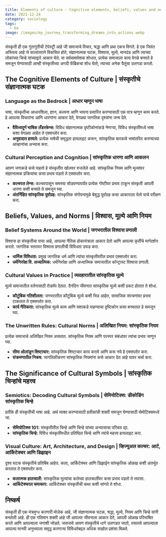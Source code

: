 ```yaml
---
title: Elements of culture - Cognitive elements, beliefs, values and norms, and signs | संस्कृतीचे घटक - संज्ञानात्मक घटक, विश्वास, मूल्ये आणि मानदंड आणि चिन्हे
date: 2021-12-24
category: sociology
tags:
  - ba
image: /images/my_journey_transforming_dreams_into_actions.webp
---
```



संस्कृती ही एक गुंतागुंतीची टेपेस्ट्री आहे जी समाजाचे विचार, श्रद्धा आणि प्रथा एकत्र विणते. हे एक जिवंत अस्तित्व आहे जे कालांतराने विकसित होते, संज्ञानात्मक घटक, विश्वास, मूल्ये, मानदंड आणि त्याच्या लोकांच्या चिन्हे यांच्याद्वारे आकार घेते. या सर्वसमावेशक शोधात, प्रत्येक समाजाला काय वेगळे बनवते हे समजून घेण्यासाठी आम्ही संस्कृतीच्या अगदी फॅब्रिकचा शोध घेतो, त्याच्या अनेक पैलूंचा उलगडा करतो.

## The Cognitive Elements of Culture | संस्कृतीचे संज्ञानात्मक घटक

### Language as the Bedrock | आधार म्हणून भाषा

भाषा, संस्कृतीचा आधारशिला, ज्ञान, कल्पना आणि भावना प्रसारित करण्यासाठी एक पात्र म्हणून काम करते. हे आपल्या विचारांना आणि धारणांना आकार देते, वेगळ्या जागतिक दृश्यांना जन्म देते.

-   **वैविध्यपूर्ण भाषिक लँडस्केप्स:**  विविध संज्ञानात्मक दृष्टीकोनांकडे नेणाऱ्या, विविध संस्कृतींमध्ये भाषा कशा वेगळ्या आहेत ते एक्सप्लोर करा.
-   **अनुवादात हरवले:**  प्रत्येक भाषेची समृद्धता हायलाइट करून, सांस्कृतिक बारकावे भाषांतरित करण्याच्या आव्हानांचा अभ्यास करा.

### Cultural Perception and Cognition | सांस्कृतिक धारणा आणि आकलन

आपण जगाकडे कसे पाहतो हे संस्कृतीत खोलवर रुजलेले आहे. सांस्कृतिक नियम आणि मूल्यांवर संज्ञानात्मक प्रक्रियांचा कसा प्रभाव पडतो ते एक्सप्लोर करा.

-   **कल्चरल लेन्स:**  कल्चरपासून समस्या सोडवण्यापर्यंत प्रत्येक गोष्टीवर प्रभाव टाकून संस्कृती आपली धारणा कशी बनवते ते समजून घ्या.
-   **अंतर्निहित सांस्कृतिक पूर्वाग्रह:**  सांस्कृतिक संगोपनामुळे बेशुद्ध पूर्वाग्रह कसा आकाराला येतो याचे परीक्षण करा.

## Beliefs, Values, and Norms | विश्वास, मूल्ये आणि नियम

### Belief Systems Around the World | जगभरातील विश्वास प्रणाली

विश्वास हा संस्कृतीचा पाया आहे, आपल्या नैतिक होकायंत्राला आकार देतो आणि आपल्या कृतींचे मार्गदर्शन करतो. जागतिक स्तरावर विश्वास प्रणालीची विविधता उघड करा.

-   **धार्मिक विविधता:**  प्रमुख जागतिक धर्म आणि त्यांचा संस्कृतीवरील प्रभाव एक्सप्लोर करा.
-   **धर्मनिरपेक्ष वि. अध्यात्मिक:**  धर्मनिरपेक्ष आणि अध्यात्मिक समाजातील कॉन्ट्रास्ट विश्वास प्रणाली.

### Cultural Values in Practice | व्यवहारातील सांस्कृतिक मूल्ये  
मूल्ये समाजातील वर्तनासाठी रोडमॅप देतात. दैनंदिन जीवनात सांस्कृतिक मूल्ये कशी प्रकट होतात ते शोधा.

-   **कौटुंबिक गतिशीलता:**  जगभरातील कौटुंबिक मूल्ये कशी भिन्न आहेत, सामाजिक संरचनांवर प्रभाव टाकतात ते एक्सप्लोर करा.
-   **कार्य नैतिकता:**  सांस्कृतिक मूल्ये काम आणि यशाकडे पाहण्याचा दृष्टिकोन कसा बनवतात हे समजून घ्या.

### The Unwritten Rules: Cultural Norms | अलिखित नियम: सांस्कृतिक नियम

प्रत्येक समाजाचे अलिखित नियम असतात. सांस्कृतिक नियम आणि परस्पर संबंधांवर त्यांचा प्रभाव जाणून घ्या.

-   **सीमा ओलांडून शिष्टाचार:**  सांस्कृतिक शिष्टाचार काय करावे आणि करू नये हे एक्सप्लोर करा.
-   **संक्रमणातील निकष:**  जागतिकीकरण सांस्कृतिक नियमांना कसे आकार देत आहे यावर चर्चा करा.

## The Significance of Cultural Symbols | सांस्कृतिक चिन्हांचे महत्त्व

### Semiotics: Decoding Cultural Symbols | सेमियोटिक्स: डीकोडिंग सांस्कृतिक चिन्हे

प्रतीके ही संस्कृतीची भाषा आहे. अर्थ व्यक्त करण्यासाठी प्रतीकांची शक्ती समजून घेण्यासाठी सेमोटिक्समध्ये जा.

-   **सेमियोटिक्स 101:**  संस्कृतीतील चिन्हे आणि चिन्हे यांच्या अभ्यासाचा परिचय द्या.
-   **सांस्कृतिक चिन्हे:**  विविध संस्कृतींमधील प्रतिष्ठित चिन्हे आणि त्यांचे महत्त्व हायलाइट करा.

### Visual Culture: Art, Architecture, and Design | व्हिज्युअल कल्चर: आर्ट, आर्किटेक्चर आणि डिझाइन

दृश्य घटक संस्कृतीचे प्रतिबिंब आहेत. कला, आर्किटेक्चर आणि डिझाईन सांस्कृतिक ओळख कशी अंतर्भूत करतात ते एक्सप्लोर करा.

-   **कलात्मक हालचाली:**  सांस्कृतिक मूल्यांचा कलेच्या हालचालींवर कसा प्रभाव पडतो ते तपासा.
-   **आर्किटेक्चरल चमत्कार:**  आर्किटेक्चर संस्कृतीची कथा कशी सांगते ते शोधा.

## निष्कर्ष

संस्कृती ही एक मंत्रमुग्ध करणारी मोज़ेक आहे, जी संज्ञानात्मक घटक, श्रद्धा, मूल्ये, नियम आणि चिन्हे यांनी बनलेली आहे. ही एक गतिमान शक्ती आहे जी आपल्या जीवनाला आकार देते, आपली ओळख परिभाषित करते आणि आपल्याला जगाशी जोडते. जसजसे आपण संस्कृतीचे धागे उलगडत जातो, तसतसे आपल्याला आपल्या मानवी अनुभवाला समृद्ध करणाऱ्या विविधतेबद्दल अधिक सखोल प्रशंसा मिळते.